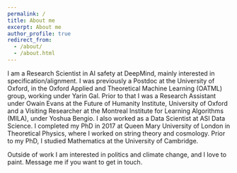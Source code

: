 ```yaml
---
permalink: /
title: About me
excerpt: About me
author_profile: true
redirect_from:
  - /about/
  - /about.html
---
```

 I am a Research Scientist in AI safety at DeepMind, mainly interested in specification/alignment. I was previously a Postdoc at the University of Oxford, in the Oxford Applied and Theoretical Machine Learning (OATML) group, working under Yarin Gal. Prior to that I was a Research Assistant under Owain Evans at the Future of Humanity Institute, University of Oxford and a Visiting Researcher at the Montreal Institute for Learning Algorithms (MILA), under Yoshua Bengio. I also worked as a Data Scientist at ASI Data Science. I completed my PhD in 2017 at Queen Mary University of London in Theoretical Physics, where I worked on string theory and cosmology. Prior to my PhD, I studied Mathematics at the University of Cambridge.

Outside of work I am interested in politics and climate change, and I love to paint. Message me if you want to get in touch.